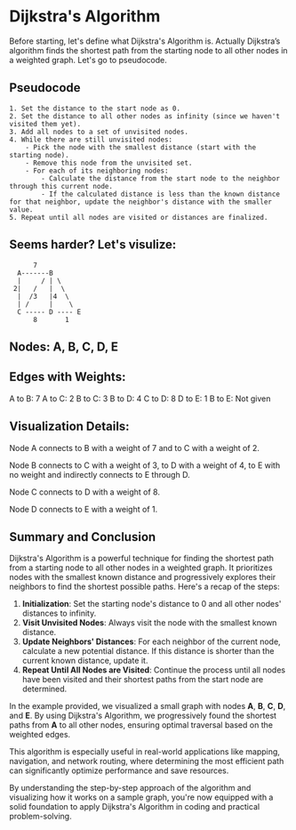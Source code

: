 # Dijkstra's Algorithm
Before starting, let's define what Dijkstra's Algorithm is.
Actually Dijkstra’s algorithm finds the shortest path from the starting node to all other nodes in a weighted graph. Let's go to pseudocode.
## Pseudocode
```
1. Set the distance to the start node as 0.
2. Set the distance to all other nodes as infinity (since we haven't visited them yet).
3. Add all nodes to a set of unvisited nodes.
4. While there are still unvisited nodes:
    - Pick the node with the smallest distance (start with the starting node).
    - Remove this node from the unvisited set.
    - For each of its neighboring nodes:
        - Calculate the distance from the start node to the neighbor through this current node.
        - If the calculated distance is less than the known distance for that neighbor, update the neighbor's distance with the smaller value.
5. Repeat until all nodes are visited or distances are finalized.
```
## Seems harder? Let's visulize:
```
      7
  A-------B
  |     / | \
 2|   /   |  \
  |  /3   |4  \
  | /     |    \
  C ----- D ---- E
      8       1
```
## Nodes: A, B, C, D, E

## Edges with Weights:
A to B: 7
A to C: 2
B to C: 3
B to D: 4
C to D: 8
D to E: 1
B to E: Not given

## Visualization Details:

Node A connects to B with a weight of 7 and to C with a weight of 2.

Node B connects to C with a weight of 3, to D with a weight of 4, to E with no weight and indirectly connects to E through D.

Node C connects to D with a weight of 8.

Node D connects to E with a weight of 1.


## Summary and Conclusion

Dijkstra's Algorithm is a powerful technique for finding the shortest path from a starting node to all other nodes in a weighted graph. It prioritizes nodes with the smallest known distance and progressively explores their neighbors to find the shortest possible paths. Here's a recap of the steps:

1. **Initialization**: Set the starting node's distance to 0 and all other nodes' distances to infinity.
2. **Visit Unvisited Nodes**: Always visit the node with the smallest known distance.
3. **Update Neighbors' Distances**: For each neighbor of the current node, calculate a new potential distance. If this distance is shorter than the current known distance, update it.
4. **Repeat Until All Nodes are Visited**: Continue the process until all nodes have been visited and their shortest paths from the start node are determined.

In the example provided, we visualized a small graph with nodes **A**, **B**, **C**, **D**, and **E**. By using Dijkstra's Algorithm, we progressively found the shortest paths from **A** to all other nodes, ensuring optimal traversal based on the weighted edges.

This algorithm is especially useful in real-world applications like mapping, navigation, and network routing, where determining the most efficient path can significantly optimize performance and save resources.

By understanding the step-by-step approach of the algorithm and visualizing how it works on a sample graph, you're now equipped with a solid foundation to apply Dijkstra's Algorithm in coding and practical problem-solving.
